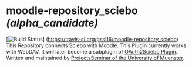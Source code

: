 # moodle-repository_sciebo *(alpha_candidate)*
[![Build Status](https://travis-ci.org/pssl16/moodle-repository_sciebo.svg?branch=master)]
(https://travis-ci.org/pssl16/moodle-repository_sciebo)</br>
This Repository connects Sciebo with Moodle.
This Plugin currently works with WebDAV. It will later become a subplugin of [OAuth2Sciebo Plugin](https://github.com/pssl16/moodle-tool_oauth2sciebo).
Written and maintained by
[ProjectsSeminar of the University of Muenster](https://github.com/pssl16).